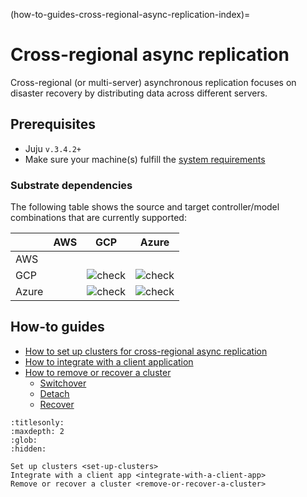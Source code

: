 (how-to-guides-cross-regional-async-replication-index)=

# Cross-regional async replication

Cross-regional (or multi-server) asynchronous replication focuses on disaster recovery by distributing data across different servers.

## Prerequisites
* Juju `v.3.4.2+`
* Make sure your machine(s) fulfill the [system requirements](/reference/system-requirements)

### Substrate dependencies

The following table shows the source and target controller/model combinations that are currently supported:

|  | AWS | GCP | Azure |
|---|---|:---:|:---:|
| AWS |  |  |  |
| GCP |  | ![ check ] | ![ check ] |
| Azure |  | ![ check ] | ![ check ] |

## How-to guides

* [How to set up clusters for cross-regional async replication](/how-to-guides/cross-regional-async-replication/set-up-clusters)
* [How to integrate with a client application](/how-to-guides/cross-regional-async-replication/integrate-with-a-client-app)
* [How to remove or recover a cluster](/how-to-guides/cross-regional-async-replication/remove-or-recover-a-cluster)
  * [Switchover](/how-to-guides/cross-regional-async-replication/remove-or-recover-a-cluster)
  * [Detach](/how-to-guides/cross-regional-async-replication/remove-or-recover-a-cluster)
  * [Recover](/how-to-guides/cross-regional-async-replication/remove-or-recover-a-cluster)

<!-- BADGES -->
[check]: https://img.shields.io/badge/%E2%9C%93-brightgreen
[cross]: https://img.shields.io/badge/x-white


```{toctree}
:titlesonly:
:maxdepth: 2
:glob:
:hidden:

Set up clusters <set-up-clusters>
Integrate with a client app <integrate-with-a-client-app>
Remove or recover a cluster <remove-or-recover-a-cluster>
